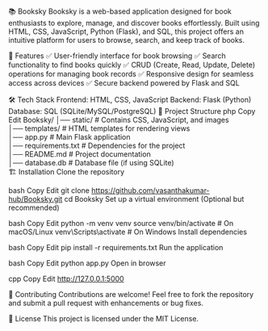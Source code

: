 📚 Booksky
Booksky is a web-based application designed for book enthusiasts to explore, manage, and discover books effortlessly. Built using HTML, CSS, JavaScript, Python (Flask), and SQL, this project offers an intuitive platform for users to browse, search, and keep track of books.

🚀 Features
✅ User-friendly interface for book browsing
✅ Search functionality to find books quickly
✅ CRUD (Create, Read, Update, Delete) operations for managing book records
✅ Responsive design for seamless access across devices
✅ Secure backend powered by Flask and SQL

🛠️ Tech Stack
Frontend: HTML, CSS, JavaScript
Backend: Flask (Python)
Database: SQL (SQLite/MySQL/PostgreSQL)
📂 Project Structure
php
Copy
Edit
Booksky/
│── static/             # Contains CSS, JavaScript, and images  
│── templates/          # HTML templates for rendering views  
│── app.py              # Main Flask application  
│── requirements.txt    # Dependencies for the project  
│── README.md           # Project documentation  
│── database.db         # Database file (if using SQLite)  
🏗️ Installation
Clone the repository

bash
Copy
Edit
git clone https://github.com/vasanthakumar-hub/Booksky.git
cd Booksky
Set up a virtual environment (Optional but recommended)

bash
Copy
Edit
python -m venv venv
source venv/bin/activate  # On macOS/Linux
venv\Scripts\activate  # On Windows
Install dependencies

bash
Copy
Edit
pip install -r requirements.txt
Run the application

bash
Copy
Edit
python app.py
Open in browser

cpp
Copy
Edit
http://127.0.0.1:5000

🤝 Contributing
Contributions are welcome! Feel free to fork the repository and submit a pull request with enhancements or bug fixes.

📜 License
This project is licensed under the MIT License.
